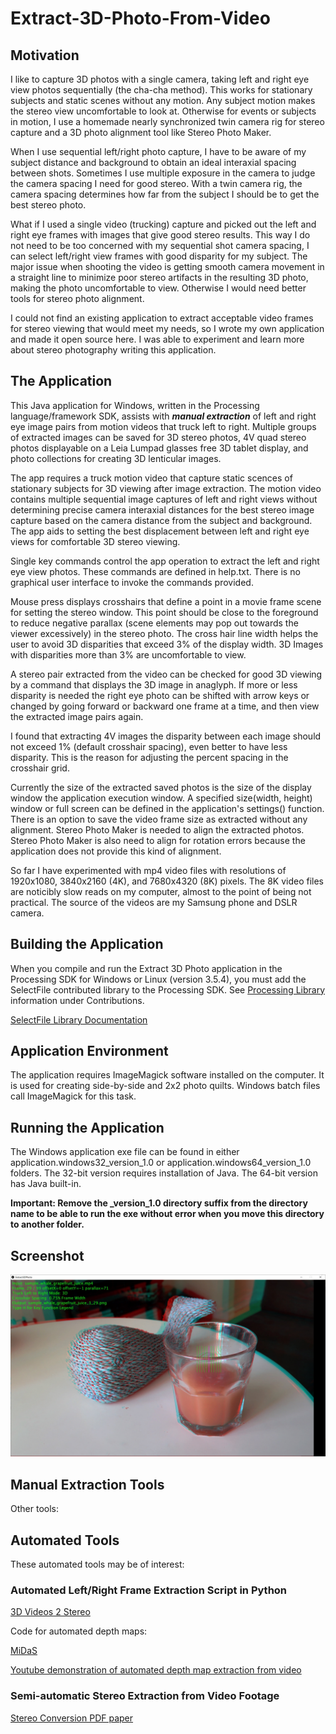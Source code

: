 # Extract-3D-Photo-From-Video

## Motivation
I like to capture 3D photos with a single camera, taking left and right eye view photos sequentially (the cha-cha method). This works for stationary subjects and static scenes without any motion. Any subject motion makes the stereo view uncomfortable to look at. Otherwise for events or subjects in motion, I use a homemade nearly synchronized twin camera rig for stereo capture and a 3D photo alignment tool like Stereo Photo Maker.

When I use sequential left/right photo capture, I have to be aware of my subject distance and background to obtain an ideal interaxial spacing between shots. Sometimes I use multiple exposure in the camera to judge the camera spacing I need for good stereo. With a twin camera rig, the camera spacing determines how far from the subject I should be to get the best stereo photo.

What if I used a single video (trucking) capture and picked out the left and right eye frames with images that give good stereo results. This way I do not need to be too concerned with my sequential shot camera spacing, I can select left/right view frames with good disparity for my subject. The major issue when shooting the video is getting smooth camera movement in a straight line to minimize poor stereo artifacts in the resulting 3D photo, making the photo uncomfortable to view. Otherwise I would need better tools for stereo photo alignment.

I could not find an existing application to extract acceptable video frames for stereo viewing that would meet my needs, 
so I wrote my own application and made it open source here. I was able to experiment and learn more about stereo photography writing this application.

## The Application
This Java application for Windows, written in the Processing language/framework SDK, assists with ___manual extraction___ of left and right eye image pairs from motion videos that truck left to right. Multiple groups of extracted images can be saved for 3D stereo photos, 4V quad stereo photos displayable on a Leia Lumpad glasses free 3D tablet display, and photo collections for creating 3D lenticular images. 

The app requires a truck motion video that capture static scences of stationary subjects for 3D viewing after image extraction. The motion video contains multiple sequential image captures of left and right views without determining precise camera interaxial distances for the best stereo image capture based on the camera distance from the subject and background. The app aids to setting the best displacement between left and right eye views for comfortable 3D stereo viewing. 
 
Single key commands control the app operation to extract the left and right eye view photos. These commands are defined in help.txt. There is no graphical user interface to invoke the commands provided.

Mouse press displays crosshairs that define a point in a movie frame scene for setting the stereo window. This point should be close to the foreground to reduce negative parallax (scene elements may pop out towards the viewer excessively) in the stereo photo. The cross hair line width helps the user to avoid 3D disparities that exceed 3% of the display width. 3D Images with disparities more than 3% are uncomfortable to view.

A stereo pair extracted from the video can be checked for good 3D viewing by a command that displays the 3D image in anaglyph. If more or less disparity is needed the right eye photo can be shifted with arrow keys or changed by going forward or backward one frame at a time, and then view the extracted image pairs again. 

I found that extracting 4V images the disparity between each image should not exceed 1% (default crosshair spacing), even better to have less disparity. This is the reason for adjusting the percent spacing in the crosshair grid.

Currently the size of the extracted saved photos is the size of the display window the application execution window. A specified size(width, height) window or full screen can be defined in the application's settings() function. There is an option to save the video frame size as extracted without any alignment. Stereo Photo Maker is needed to align the extracted photos. Stereo Photo Maker is also need to align for rotation errors because the application does not provide this kind of alignment.

So far I have experimented with mp4 video files with resolutions of 1920x1080, 3840x2160 (4K), and 7680x4320 (8K) pixels. The 8K video files are noticibly slow reads on my computer, almost to the point of being not practical. The source of the videos are my Samsung phone and DSLR camera.

## Building the Application
When you compile and run the Extract 3D Photo application in the Processing SDK for Windows or Linux (version 3.5.4), you must add the SelectFile contributed library to the Processing SDK. See [Processing Library](https://processing.org/reference/libraries/) information under Contributions.

[SelectFile Library Documentation](https://andrusiv.com/android-select-file/)

## Application Environment
The application requires ImageMagick software installed on the computer. It is used for creating side-by-side and 2x2 photo quilts. Windows batch files call ImageMagick for this task.

## Running the Application
The Windows application exe file can be found in either application.windows32_version_1.0 or application.windows64_version_1.0 folders.
The 32-bit version requires installation of Java.
The 64-bit version has Java built-in.

**Important: Remove the _version_1.0 directory suffix from the directory name to be able to run the exe without error when you move this directory to another folder.**

## Screenshot

![Analog screenshot](screenshots/screenshot_anaglyph.jpg)

## Manual Extraction Tools
Other tools:

## Automated Tools
These automated tools may be of interest:

### Automated Left/Right Frame Extraction Script in Python
[3D Videos 2 Stereo](https://github.com/lasinger/3DVideos2Stereo)

Code for automated depth maps:

[MiDaS](https://github.com/isl-org/MiDaS)

[Youtube demonstration of automated depth map extraction from video](https://www.youtube.com/watch?v=D46FzVyL9I8)

### Semi-automatic Stereo Extraction from Video Footage

[Stereo Conversion PDF paper](https://www.cs.tau.ac.il/~wolf/papers/stereoconversion_web.pdf)


